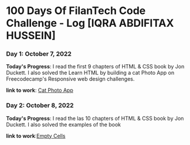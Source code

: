 # 100 Days Of FilanTech Code Challenge - Log [IQRA ABDIFITAX HUSSEIN]

### Day 1: October 7, 2022

**Today's Progress**: I read the first 9 chapters of HTML & CSS book by Jon Duckett. I also solved the Learn HTML by building a cat Photo App on Freecodecamp's Responsive web design challenges.

**link to work**: [Cat Photo App](https://github.com/IQRA-ABDI/100DaysOfFilanTechCode/tree/main/HTML_CSS)

### Day 2: October 8, 2022

**Today's Progress**: I read the las 10 chapters of HTML & CSS book by Jon Duckett. I also solved the examples of the book

**link to work**:[Empty Cells](https://github.com/IQRA-ABDI/100DaysOfFilanTechCode/tree/main/HTML_CSS)